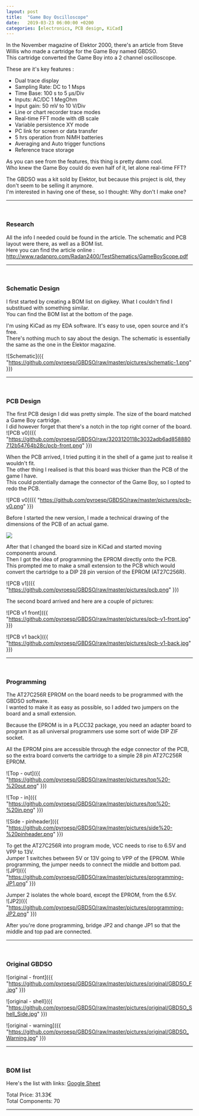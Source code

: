 ```yaml
---
layout: post
title:  "Game Boy Oscilloscope"
date:   2019-03-23 06:00:00 +0200
categories: [electronics, PCB design, KiCad]
---
```


In the November magazine of Elektor 2000, there's an article from Steve Willis who made a cartridge for the Game Boy named GBDSO.  
This cartridge converted the Game Boy into a 2 channel oscilloscope.  

These are it's key features :
- Dual trace display
- Sampling Rate: DC to 1 Msps
- Time Base: 100 s to 5 µs/Div
- Inputs: AC/DC 1 MegOhm
- Input gain: 50 mV to 10 V/Div
- Line or chart recorder trace modes
- Real-time FFT mode with dB scale
- Variable persistence XY mode
- PC link for screen or data transfer
- 5 hrs operation from NiMH batteries
- Averaging and Auto trigger functions
- Reference trace storage

As you can see from the features, this thing is pretty damn cool.  
Who knew the Game Boy could do even half of it, let alone real-time FFT?  

The GBDSO was a kit sold by Elektor, but because this project is old, they don't seem to be selling it anymore.  
I'm interested in having one of these, so I thought: Why don't I make one?  

***************************  
<br/>

### Research

All the info I needed could be found in the article. The schematic and PCB layout were there, as well as a BOM list.  
Here you can find the article online : <a href="http://www.radanpro.com/Radan2400/TestShematics/GameBoyScope.pdf">http://www.radanpro.com/Radan2400/TestShematics/GameBoyScope.pdf</a>  

***************************  
<br/>

### Schematic Design

I first started by creating a BOM list on digikey. What I couldn't find I substitued with something similar.  
You can find the BOM list at the bottom of the page.  

I'm using KiCad as my EDA software. It's easy to use, open source and it's free.  
There's nothing much to say about the design. The schematic is essentially the same as the one in the Elektor magazine.

![Schematic]({{ "https://github.com/pyroesp/GBDSO/raw/master/pictures/schematic-1.png" }})  

**************************  
<br/>

### PCB Design

The first PCB design I did was pretty simple. The size of the board matched a Game Boy cartridge.  
I did however forget that there's a notch in the top right corner of the board.  
![PCB v0]({{ "https://github.com/pyroesp/GBDSO/raw/3203120118c3032adb6ad858880712b54764b28c/pcb-front.png" }})  

When the PCB arrived, I tried putting it in the shell of a game just to realise it wouldn't fit.  
The other thing I realised is that this board was thicker than the PCB of the game I have.  
This could potentially damage the connector of the Game Boy, so I opted to redo the PCB.  

![PCB v0]({{ "https://github.com/pyroesp/GBDSO/raw/master/pictures/pcb-v0.png" }})  

Before I started the new version, I made a technical drawing of the dimensions of the PCB of an actual game.  

<img src="https://github.com/pyroesp/GBDSO/raw/master/freecad/pcb dimensions/cartridge dimensions.svg?sanitize=true" style="max-width:100%;">

After that I changed the board size in KiCad and started moving components around.  
Then I got the idea of programming the EPROM directly onto the PCB.  
This prompted me to make a small extension to the PCB which would convert the cartridge to a DIP 28 pin version of the EPROM (AT27C256R).  

![PCB v1]({{ "https://github.com/pyroesp/GBDSO/raw/master/pictures/pcb.png" }})  

The second board arrived and here are a couple of pictures:  

![PCB v1 front]({{ "https://github.com/pyroesp/GBDSO/raw/master/pictures/pcb-v1-front.jpg" }})  

![PCB v1 back]({{ "https://github.com/pyroesp/GBDSO/raw/master/pictures/pcb-v1-back.jpg" }})  

***************************  
<br/>

### Programming

The AT27C256R EPROM on the board needs to be programmed with the GBDSO software.  
I wanted to make it as easy as possible, so I added two jumpers on the board and a small extension.  

Because the EPROM is in a PLCC32 package, you need an adapter board to program it as all universal programmers use some sort of wide DIP ZIF socket.

All the EPROM pins are accessible through the edge connector of the PCB, so the extra board converts the cartridge to a simple 28 pin AT27C256R EPROM.  

![Top - out]({{ "https://github.com/pyroesp/GBDSO/raw/master/pictures/top%20-%20out.png" }})  

![Top - in]({{ "https://github.com/pyroesp/GBDSO/raw/master/pictures/top%20-%20in.png" }})  

![Side - pinheader]({{ "https://github.com/pyroesp/GBDSO/raw/master/pictures/side%20-%20pinheader.png" }}) 


To get the AT27C256R into program mode, VCC needs to rise to 6.5V and VPP to 13V.  
Jumper 1 switches between 5V or 13V going to VPP of the EPROM. While programming, the jumper needs to connect the middle and bottom pad.  
![JP1]({{ "https://github.com/pyroesp/GBDSO/raw/master/pictures/programming-JP1.png" }})  

Jumper 2 isolates the whole board, except the EPROM, from the 6.5V.  
![JP2]({{ "https://github.com/pyroesp/GBDSO/raw/master/pictures/programming-JP2.png" }})   

After you're done programming, bridge JP2 and change JP1 so that the middle and top pad are connected.

***************************  
<br/>

### Original GBDSO

![original - front]({{ "https://github.com/pyroesp/GBDSO/raw/master/pictures/original/GBDSO_F.jpg" }})  

![original - shell]({{ "https://github.com/pyroesp/GBDSO/raw/master/pictures/original/GBDSO_Shell_Side.jpg" }})  

![original - warning]({{ "https://github.com/pyroesp/GBDSO/raw/master/pictures/original/GBDSO_Warning.jpg" }})  

***************************  
<br/>

### BOM list

Here's the list with links: [Google Sheet](https://docs.google.com/spreadsheets/d/1vu9Xc1Mw5STfz_mAsAOrmmyRrHJMRS4_JKM7iif-KBE/edit?usp=sharing)  

Total Price: 31.33€  
Total Components: 70  

***************************  
